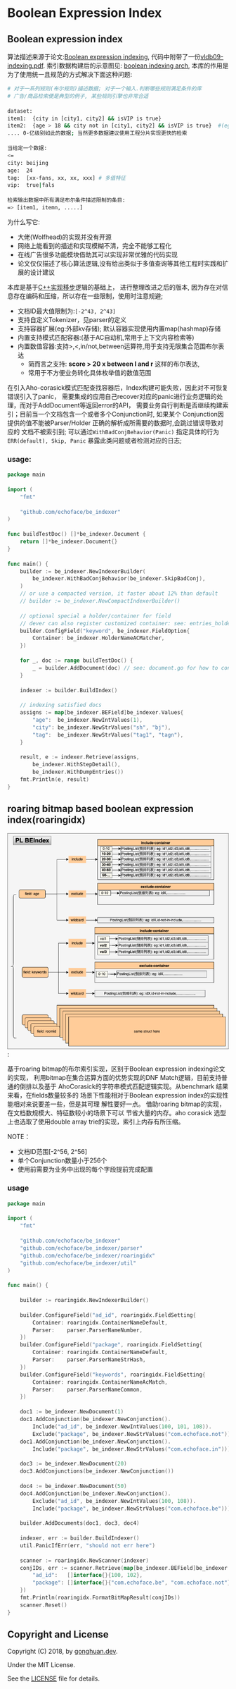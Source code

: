 # Boolean Expression Index

## Boolean expression index

算法描述来源于论文:[Boolean expression indexing](https://theory.stanford.edu/~sergei/papers/vldb09-indexing.pdf),
代码中附带了一份[vldb09-indexing.pdf](static/doc/vldb09-indexing.pdf). 索引数据构建后的示意图见:
[boolean indexing arch](static/doc/vldb09_indexing.md), 本库的作用是为了使用统一且规范的方式解决下面这种问题:

```bash
# 对于一系列规则(布尔规则)描述数据; 对于一个输入.判断哪些规则满足条件的库
# 广告/商品检索便是典型的例子, 某些规则引擎也非常合适

dataset:
item1:  {city in [city1, city2] && isVIP is true}
item2:  {age > 18 && city not in [city1, city2] && isVIP is true}  #(eg: aldult video)
.... 0-亿级别如此的数据; 当然更多数据建议使用工程分片实现更快的检索

当给定一个数据:
<=
city: beijing
age:  24
tag:  [xx-fans, xx, xx, xxx] # 多值特征
vip:  true|fals

检索输出数据中所有满足布尔条件描述限制的条目:
=> [item1, itemn, .....]
```

为什么写它:
- 大佬(Wolfhead)的实现并没有开源
- 网络上能看到的描述和实现模糊不清，完全不能够工程化
- 在线广告很多功能模块借助其可以实现非常优雅的代码实现
- 论文仅仅描述了核心算法逻辑,没有给出类似于多值查询等其他工程时实践和扩展的设计建议

本库是基于[C++实现移步](https://github.com/echoface/ltio/blob/master/components/boolean_indexer)逻辑的基础上，
进行整理改进之后的版本, 因为存在对信息存在编码和压缩，所以存在一些限制，使用时注意规避;

- 文档ID最大值限制为:`[-2^43, 2^43]`
- 支持自定义Tokenizer，见parser的定义
- 支持容器扩展(eg:外部kv存储); 默认容器实现使用内置map(hashmap)存储
- 内置支持模式匹配容器:(基于AC自动机,常用于上下文内容检索等)
- 内置数值容器:支持>,<,in/not,between运算符,用于支持无限集合范围布尔表达
  - 简而言之支持: **score > 20   x between l and r** 这样的布尔表达,
  - 常用于不方便业务转化具体枚举值的数值范围

在引入Aho-corasick模式匹配查找容器后，Index构建可能失败，因此对不可恢复错误引入了panic，
需要集成的应用自己recover对应的panic进行业务逻辑的处理，而对于AddDocument等返回error的API，
需要业务自行判断是否继续构建索引；目前当一个文档包含一个或者多个Conjunction时, 如果某个
Conjunction因提供的值不能被Parser/Holder 正确的解析成所需要的数据时,会跳过错误导致对应的
文档不被索引到; 可以通过`WithBadConjBehavior(Panic)` 指定具体的行为`ERR(default), Skip, Panic`
暴露此类问题或者检测对应的日志;

### usage:

```go
package main

import (
	"fmt"

	"github.com/echoface/be_indexer"
)

func buildTestDoc() []*be_indexer.Document {
	return []*be_indexer.Document{}
}

func main() {
	builder := be_indexer.NewIndexerBuilder(
		be_indexer.WithBadConjBehavior(be_indexer.SkipBadConj),
	)
	// or use a compacted version, it faster about 12% than default
	// builder := be_indexer.NewCompactIndexerBuilder()

	// optional special a holder/container for field
	// dever can also register customized container: see: entries_holder_factory.go
	builder.ConfigField("keyword", be_indexer.FieldOption{
		Container: be_indexer.HolderNameACMatcher,
	})

	for _, doc := range buildTestDoc() {
		_ = builder.AddDocument(doc) // see: document.go for how to construct doc
	}

	indexer := builder.BuildIndex()

	// indexing satisfied docs
	assigns := map[be_indexer.BEField]be_indexer.Values{
		"age":  be_indexer.NewIntValues(1),
		"city": be_indexer.NewStrValues("sh", "bj"),
		"tag":  be_indexer.NewStrValues("tag1", "tagn"),
	}

	result, e := indexer.Retrieve(assigns,
		be_indexer.WithStepDetail(),
		be_indexer.WithDumpEntries())
	fmt.Println(e, result)
}
```


## roaring bitmap based boolean expression index(roaringidx)

![design](./doc/indexer_design.png):

基于roaring bitmap的布尔索引实现，区别于Boolean expression indexing论文的实现，
利用bitmap在集合运算方面的优势实现的DNF Match逻辑，目前支持普通的倒排以及基于
AhoCorasick的字符串模式匹配逻辑实现。从benchmark 结果来看，在fields数量较多的
场景下性能相对于Boolean expression index的实现性能相对来说要差一些，但是其可理
解性要好一点。 借助roaring bitmap的实现，在文档数规模大、特征数较小的场景下可以
节省大量的内存。aho corasick 选型上也选取了使用double array trie的实现，索引上内存有所压缩。

NOTE：
- 文档ID范围[-2^56, 2^56]
- 单个Conjunction数量小于256个
- 使用前需要为业务中出现的每个字段提前完成配置

### usage
```go
package main

import (
	"fmt"

	"github.com/echoface/be_indexer"
	"github.com/echoface/be_indexer/parser"
	"github.com/echoface/be_indexer/roaringidx"
	"github.com/echoface/be_indexer/util"
)

func main() {

	builder := roaringidx.NewIndexerBuilder()

	builder.ConfigureField("ad_id", roaringidx.FieldSetting{
		Container: roaringidx.ContainerNameDefault,
		Parser:    parser.ParserNameNumber,
	})
	builder.ConfigureField("package", roaringidx.FieldSetting{
		Container: roaringidx.ContainerNameDefault,
		Parser:    parser.ParserNameStrHash,
	})
	builder.ConfigureField("keywords", roaringidx.FieldSetting{
		Container: roaringidx.ContainerNameAcMatch,
		Parser:    parser.ParserNameCommon,
	})

	doc1 := be_indexer.NewDocument(1)
	doc1.AddConjunction(be_indexer.NewConjunction().
		Include("ad_id", be_indexer.NewIntValues(100, 101, 108)).
		Exclude("package", be_indexer.NewStrValues("com.echoface.not")))
	doc1.AddConjunction(be_indexer.NewConjunction().
		Include("package", be_indexer.NewStrValues("com.echoface.in")))

	doc3 := be_indexer.NewDocument(20)
	doc3.AddConjunctions(be_indexer.NewConjunction())

	doc4 := be_indexer.NewDocument(50)
	doc4.AddConjunction(be_indexer.NewConjunction().
		Exclude("ad_id", be_indexer.NewIntValues(100, 108)).
		Include("package", be_indexer.NewStrValues("com.echoface.be")))

	builder.AddDocuments(doc1, doc3, doc4)

	indexer, err := builder.BuildIndexer()
	util.PanicIfErr(err, "should not err here")

	scanner := roaringidx.NewScanner(indexer)
	conjIDs, err := scanner.Retrieve(map[be_indexer.BEField]be_indexer.Values{
		"ad_id":   []interface{}{100, 102},
		"package": []interface{}{"com.echoface.be", "com.echoface.not"},
	})
	fmt.Println(roaringidx.FormatBitMapResult(conjIDs))
	scanner.Reset()
}
```

## Copyright and License

Copyright (C) 2018, by [gonghuan.dev](mailto:gonghuan.dev@gmail.com).

Under the MIT License.

See the [LICENSE](LICENSE) file for details.
